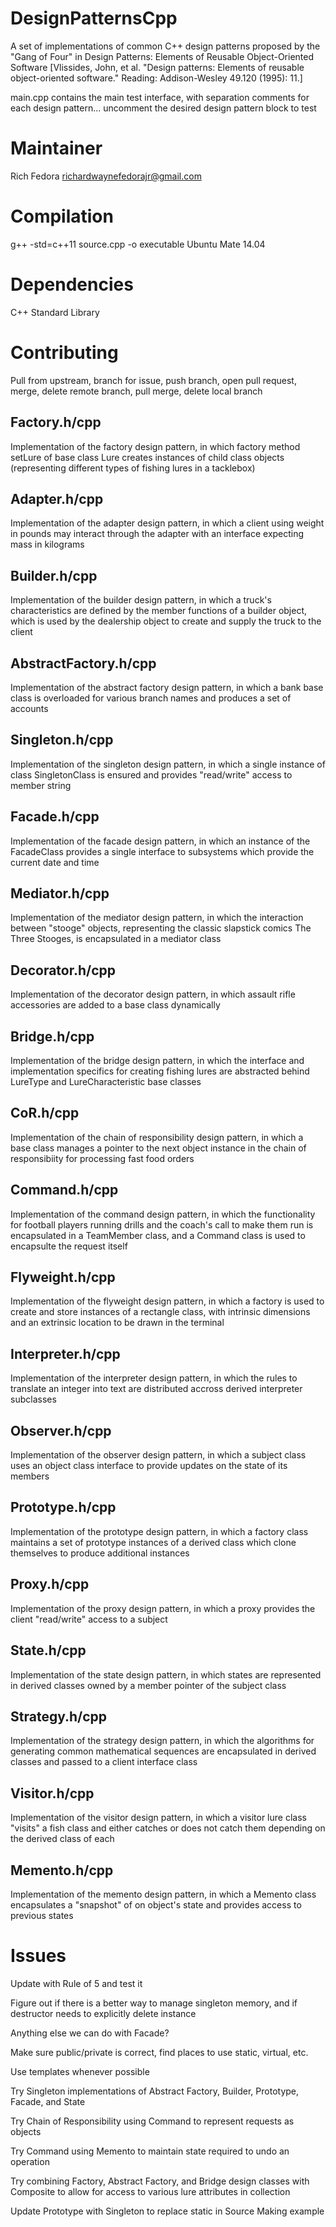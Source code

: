 # DesignPatternsCpp
A set of implementations of common C++ design patterns proposed by the "Gang of Four" in Design Patterns: Elements of Reusable Object-Oriented Software [Vlissides, John, et al. "Design patterns: Elements of reusable object-oriented software." Reading: Addison-Wesley 49.120 (1995): 11.]

main.cpp contains the main test interface, with separation comments for each design pattern... uncomment the desired design pattern block to test

# Maintainer
Rich Fedora
richardwaynefedorajr@gmail.com

# Compilation
g++ -std=c++11 source.cpp -o executable
Ubuntu Mate 14.04 

# Dependencies
C++ Standard Library

# Contributing
Pull from upstream, branch for issue, push branch, open pull request, merge, delete remote branch, pull merge, delete local branch

## Factory.h/cpp
Implementation of the factory design pattern, in which factory method setLure of base class Lure creates instances of child class objects (representing different types of fishing lures in a tacklebox)

## Adapter.h/cpp
Implementation of the adapter design pattern, in which a client using weight in pounds may interact through the adapter with an interface expecting mass in kilograms

## Builder.h/cpp
Implementation of the builder design pattern, in which a truck's characteristics are defined by the member functions of a builder object, which is used by the dealership object to create and supply the truck to the client

## AbstractFactory.h/cpp
Implementation of the abstract factory design pattern, in which a bank base class is overloaded for various branch names and produces a set of accounts

## Singleton.h/cpp
Implementation of the singleton design pattern, in which a single instance of class SingletonClass is ensured and provides "read/write" access to member string

## Facade.h/cpp
Implementation of the facade design pattern, in which an instance of the FacadeClass provides a single interface to subsystems which provide the current date and time

## Mediator.h/cpp
Implementation of the mediator design pattern, in which the interaction between "stooge" objects, representing the classic slapstick comics The Three Stooges, is encapsulated in a mediator class

## Decorator.h/cpp
Implementation of the decorator design pattern, in which assault rifle accessories are added to a base class dynamically

## Bridge.h/cpp
Implementation of the bridge design pattern, in which the interface and implementation specifics for creating fishing lures are abstracted behind LureType and LureCharacteristic base classes

## CoR.h/cpp
Implementation of the chain of responsibility design pattern, in which a base class manages a pointer to the next object instance in the chain of responsibiity for processing fast food orders

## Command.h/cpp
Implementation of the command design pattern, in which the functionality for football players running drills and the coach's call to make them run is encapsulated in a TeamMember class, and a Command class is used to encapsulte the request itself 

## Flyweight.h/cpp
Implementation of the flyweight design pattern, in which a factory is used to create and store instances of a rectangle class, with intrinsic dimensions and an extrinsic location to be drawn in the terminal

## Interpreter.h/cpp
Implementation of the interpreter design pattern, in which the rules to translate an integer into text are distributed accross derived interpreter subclasses

## Observer.h/cpp
Implementation of the observer design pattern, in which a subject class uses an object class interface to provide updates on the state of its members

## Prototype.h/cpp
Implementation of the prototype design pattern, in which a factory class maintains a set of prototype instances of a derived class which clone themselves to produce additional instances

## Proxy.h/cpp
Implementation of the proxy design pattern, in which a proxy provides the client "read/write" access to a subject

## State.h/cpp
Implementation of the state design pattern, in which states are represented in derived classes owned by a member pointer of the subject class

## Strategy.h/cpp
Implementation of the strategy design pattern, in which the algorithms for generating common mathematical sequences are encapsulated in derived classes and passed to a client interface class

## Visitor.h/cpp
Implementation of the visitor design pattern, in which a visitor lure class "visits" a fish class and either catches or does not catch them depending on the derived class of each

## Memento.h/cpp
Implementation of the memento design pattern, in which a Memento class encapsulates a "snapshot" of on object's state and provides access to previous states 

# Issues

Update with Rule of 5 and test it

Figure out if there is a better way to manage singleton memory, and if destructor needs to explicitly delete instance

Anything else we can do with Facade?

Make sure public/private is correct, find places to use static, virtual, etc.

Use templates whenever possible

Try Singleton implementations of Abstract Factory, Builder, Prototype, Facade, and State

Try Chain of Responsibility using Command to represent requests as objects

Try Command using Memento to maintain state required to undo an operation

Try combining Factory, Abstract Factory, and Bridge design classes with Composite to allow for access to various lure attributes in collection

Update Prototype with Singleton to replace static in Source Making example
